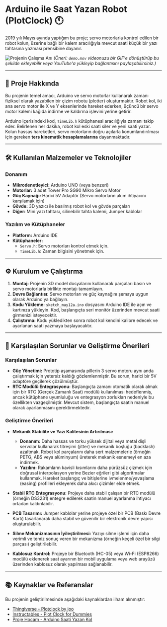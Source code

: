 # Arduino ile Saat Yazan Robot (PlotClock) 🕚

2019 yılı Mayıs ayında yaptığım bu proje; servo motorlarla kontrol edilen bir robot kolun, üzerine bağlı bir kalem aracılığıyla mevcut saati küçük bir yazı tahtasına yazması prensibine dayanır.

![Projenin Çalışma Anı](https://i.imgur.com/O6tCg4N.gif)
*(Öneri: `demo.mov` videonuzu bir GIF'e dönüştürüp bu şekilde ekleyebilir veya YouTube'a yükleyip bağlantısını paylaşabilirsiniz.)*

---

## 📜 Proje Hakkında

Bu projenin temel amacı, Arduino ve servo motorlar kullanarak zamanı fiziksel olarak yazabilen bir çizim robotu (plotter) oluşturmaktır. Robot kol, iki ana servo motor ile X ve Y eksenlerinde hareket ederken, üçüncü bir servo motor kalemi kağıda indirme ve kaldırma işlevini yerine getirir.

Arduino içerisindeki kod, `TimeLib.h` kütüphanesi aracılığıyla zamanı takip eder. Belirlenen her dakika, robot kol eski saati siler ve yeni saati yazar. Kolun hassas hareketleri, servo motorların doğru açılarla konumlandırılması için gereken **ters kinematik hesaplamalarına** dayanmaktadır.

---

## 🛠️ Kullanılan Malzemeler ve Teknolojiler

### Donanım
* **Mikrodenetleyici:** Arduino UNO (veya benzeri)
* **Motorlar:** 3 adet Tower Pro SG90 Mikro Servo Motor
* **Güç Kaynağı:** Harici 5V Adaptör (Servo motorların akım ihtiyacını karşılamak için)
* **Gövde:** 3D yazıcı ile basılmış robot kol ve gövde parçaları
* **Diğer:** Mini yazı tahtası, silinebilir tahta kalemi, Jumper kablolar

### Yazılım ve Kütüphaneler
* **Platform:** Arduino IDE
* **Kütüphaneler:**
    * `Servo.h`: Servo motorları kontrol etmek için.
    * `TimeLib.h`: Zaman bilgisini yönetmek için.

---

## ⚙️ Kurulum ve Çalıştırma

1.  **Montaj:** Projenin 3D model dosyalarını kullanarak parçaları basın ve servo motorlarla birlikte montajı tamamlayın.
2.  **Devre Bağlantısı:** Servo motorları ve güç kaynağını şemaya uygun olarak Arduino'ya bağlayın.
3.  **Kodu Yükleme:** `sketch_may12a.ino` dosyasını Arduino IDE ile açın ve kartınıza yükleyin. Kod, başlangıçta seri monitör üzerinden mevcut saati girmenizi isteyecektir.
4.  **Çalıştırma:** Kodu yükledikten sonra robot kol kendini kalibre edecek ve ayarlanan saati yazmaya başlayacaktır.

---

## 🔬 Karşılaşılan Sorunlar ve Geliştirme Önerileri

### Karşılaşılan Sorunlar
* **Güç Yönetimi:** Prototip aşamasında pillerin 3 servo motoru aynı anda çalıştırmak için yetersiz kaldığı gözlemlenmiştir. Bu sorun, harici bir 5V adaptöre geçilerek çözülmüştür.
* **RTC Modülü Entegrasyonu:** Başlangıçta zamanı otomatik olarak almak için bir RTC (Gerçek Zamanlı Saat) modülü kullanılması hedeflenmiş, ancak kütüphane uyumluluğu ve entegrasyon zorlukları nedeniyle bu özellikten vazgeçilmiştir. Mevcut sistem, başlangıçta saatin manuel olarak ayarlanmasını gerektirmektedir.

### Geliştirme Önerileri
* **Mekanik Stabilite ve Yazı Kalitesinin Artırılması:**
    * **Donanım:** Daha hassas ve torku yüksek dijital veya metal dişli servolar kullanarak titreşimi (jitter) ve mekanik boşluğu (backlash) azaltmak. Robot kol parçalarını daha sert malzemelerle (örneğin PETG, ABS veya alüminyum) üreterek mekanik esnemeyi en aza indirmek.
    * **Yazılım:** Rakamların kavisli kısımlarını daha pürüzsüz çizmek için doğrusal interpolasyon yerine Bezier eğrileri gibi algoritmalar kullanmak. Hareket başlangıç ve bitişlerine ivmelenme/yavaşlama (easing) profilleri ekleyerek daha akıcı çizimler elde etmek.

* **Stabil RTC Entegrasyonu:** Projeye daha stabil çalışan bir RTC modülü (örneğin DS3231) entegre edilerek saatin manuel ayarlanma ihtiyacı ortadan kaldırılabilir.

* **PCB Tasarımı:** Jumper kablolar yerine projeye özel bir PCB (Baskı Devre Kartı) tasarlanarak daha stabil ve güvenilir bir elektronik devre yapısı oluşturulabilir.

* **Silme Mekanizmasının İyileştirilmesi:** Yazıyı silme işlemi için daha verimli ve temiz sonuç veren bir mekanizma (örneğin keçeli özel bir silgi parçası) geliştirilebilir.

* **Kablosuz Kontrol:** Projeye bir Bluetooth (HC-05) veya Wi-Fi (ESP8266) modülü eklenerek saat ayarının bir mobil uygulama veya web arayüzü üzerinden kablosuz olarak yapılması sağlanabilir.

---

## 📚 Kaynaklar ve Referanslar

Bu projenin geliştirilmesinde aşağıdaki kaynaklardan ilham alınmıştır:
* [Thingiverse - Plotclock by joo](https://www.thingiverse.com/thing:248009)
* [Instructables - Plot Clock for Dummies](https://www.instructables.com/id/Plot-Clock-for-dummies/)
* [Proje Hocam - Arduino Saati Yazan Kol](https://www.projehocam.com/arduino-saati-yazan-kol-plotclock/)

